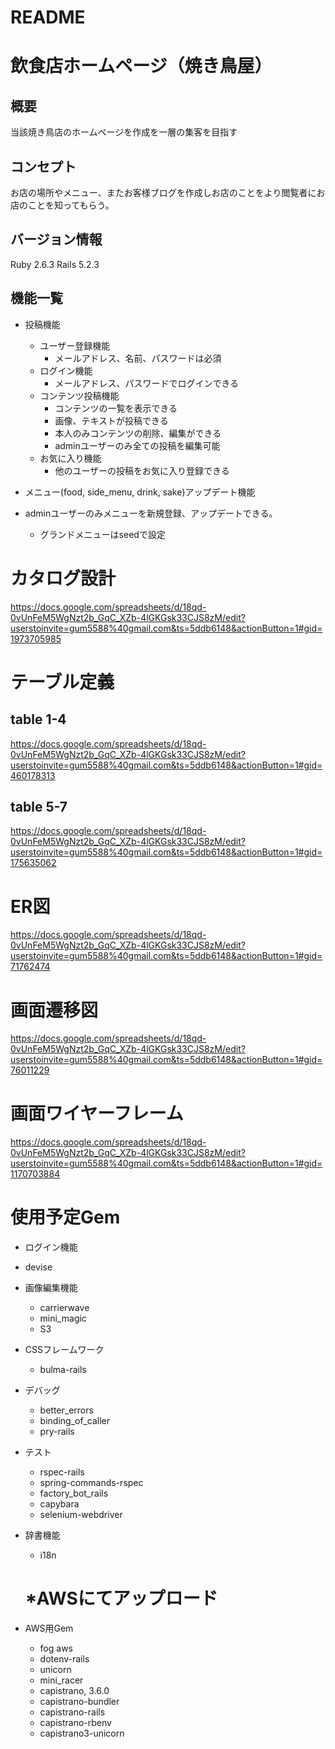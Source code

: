 # README
# 飲食店ホームページ（焼き鳥屋）
## 概要
当該焼き鳥店のホームページを作成を一層の集客を目指す
## コンセプト
お店の場所やメニュー、またお客様ブログを作成しお店のことをより閲覧者にお店のことを知ってもらう。
## バージョン情報
Ruby 2.6.3
Rails 5.2.3
## 機能一覧
- 投稿機能
  - ユーザー登録機能
    - メールアドレス、名前、パスワードは必須
  - ログイン機能
    - メールアドレス、パスワードでログインできる
  - コンテンツ投稿機能
    - コンテンツの一覧を表示できる
    - 画像、テキストが投稿できる
    - 本人のみコンテンツの削除、編集ができる
    - adminユーザーのみ全ての投稿を編集可能
  - お気に入り機能
    - 他のユーザーの投稿をお気に入り登録できる


- メニュー(food, side_menu, drink, sake)アップデート機能
 - adminユーザーのみメニューを新規登録、アップデートできる。
   - グランドメニューはseedで設定

# カタログ設計
https://docs.google.com/spreadsheets/d/18qd-0vUnFeM5WgNzt2b_GqC_XZb-4lGKGsk33CJS8zM/edit?userstoinvite=gum5588%40gmail.com&ts=5ddb6148&actionButton=1#gid=1973705985
# テーブル定義
## table 1-4
https://docs.google.com/spreadsheets/d/18qd-0vUnFeM5WgNzt2b_GqC_XZb-4lGKGsk33CJS8zM/edit?userstoinvite=gum5588%40gmail.com&ts=5ddb6148&actionButton=1#gid=460178313
## table 5-7
https://docs.google.com/spreadsheets/d/18qd-0vUnFeM5WgNzt2b_GqC_XZb-4lGKGsk33CJS8zM/edit?userstoinvite=gum5588%40gmail.com&ts=5ddb6148&actionButton=1#gid=175635062
# ER図
https://docs.google.com/spreadsheets/d/18qd-0vUnFeM5WgNzt2b_GqC_XZb-4lGKGsk33CJS8zM/edit?userstoinvite=gum5588%40gmail.com&ts=5ddb6148&actionButton=1#gid=71762474
# 画面遷移図
https://docs.google.com/spreadsheets/d/18qd-0vUnFeM5WgNzt2b_GqC_XZb-4lGKGsk33CJS8zM/edit?userstoinvite=gum5588%40gmail.com&ts=5ddb6148&actionButton=1#gid=76011229
# 画面ワイヤーフレーム
https://docs.google.com/spreadsheets/d/18qd-0vUnFeM5WgNzt2b_GqC_XZb-4lGKGsk33CJS8zM/edit?userstoinvite=gum5588%40gmail.com&ts=5ddb6148&actionButton=1#gid=1170703884
# 使用予定Gem
- ログイン機能
 - devise


- 画像編集機能
  - carrierwave
  - mini_magic
  - S3


- CSSフレームワーク
  - bulma-rails


- デバッグ
  - better_errors
  - binding_of_caller
  - pry-rails


- テスト
  - rspec-rails
  - spring-commands-rspec
  - factory_bot_rails
  - capybara
  - selenium-webdriver


- 辞書機能
  - i18n



  # *AWSにてアップロード
- AWS用Gem
  - fog aws
  - dotenv-rails
  - unicorn
  - mini_racer
  - capistrano, 3.6.0
  - capistrano-bundler
  - capistrano-rails
  - capistrano-rbenv
  - capistrano3-unicorn
